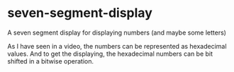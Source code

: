 # seven-segment-display
 A seven segment display for displaying numbers (and maybe some letters)

 As I have seen in a video, the numbers can be represented as hexadecimal values.
 And to get the displaying, the hexadecimal numbers can be bit shifted in a bitwise operation.
